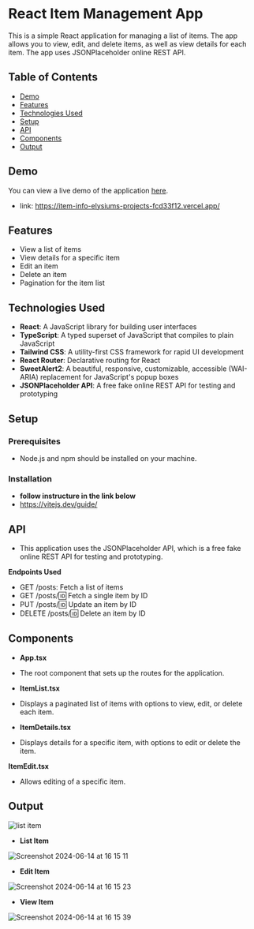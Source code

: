 # React Item Management App

This is a simple React application for managing a list of items. The app allows you to view, edit, and delete items, as well as view details for each item. The app uses JSONPlaceholder online REST API.

## Table of Contents

- [Demo](#demo)
- [Features](#features)
- [Technologies Used](#technologies-used)
- [Setup](#setup)
- [API](#api)
- [Components](#components)
- [Output](#Output)


## Demo

You can view a live demo of the application [here](#https://item-info-elysiums-projects-fcd33f12.vercel.app/).
- link: https://item-info-elysiums-projects-fcd33f12.vercel.app/

## Features

- View a list of items
- View details for a specific item
- Edit an item
- Delete an item
- Pagination for the item list

## Technologies Used

- **React**: A JavaScript library for building user interfaces
- **TypeScript**: A typed superset of JavaScript that compiles to plain JavaScript
- **Tailwind CSS**: A utility-first CSS framework for rapid UI development
- **React Router**: Declarative routing for React
- **SweetAlert2**: A beautiful, responsive, customizable, accessible (WAI-ARIA) replacement for JavaScript's popup boxes
- **JSONPlaceholder API**: A free fake online REST API for testing and prototyping

## Setup

### Prerequisites

- Node.js and npm should be installed on your machine.

### Installation 
- **follow instructure in the link below**
- https://vitejs.dev/guide/

## API
- This application uses the JSONPlaceholder API, which is a free fake online REST API for testing and prototyping.

**Endpoints Used**
- GET /posts: Fetch a list of items
- GET /posts/:id: Fetch a single item by ID
- PUT /posts/:id: Update an item by ID
- DELETE /posts/:id: Delete an item by ID

## Components
- **App.tsx**
- The root component that sets up the routes for the application.

- **ItemList.tsx**
- Displays a paginated list of items with options to view, edit, or delete each item.

- **ItemDetails.tsx**
- Displays details for a specific item, with options to edit or delete the item.

**ItemEdit.tsx**
- Allows editing of a specific item.

## Output 


![list item](https://github.com/Elyzsium/item-info/assets/40998323/7012f09b-d304-41bd-b9c3-83b5594f3c37)

- **List Item**

![Screenshot 2024-06-14 at 16 15 11](https://github.com/Elyzsium/item-info/assets/40998323/b68982ec-d0ae-454e-869d-b7bcb3bc154c)

- **Edit Item**

![Screenshot 2024-06-14 at 16 15 23](https://github.com/Elyzsium/item-info/assets/40998323/957549c6-4580-4937-b35a-f0f1b7e0f270)

- **View Item**

![Screenshot 2024-06-14 at 16 15 39](https://github.com/Elyzsium/item-info/assets/40998323/b0c5b61b-04e1-4d51-b95b-03f852c02d80)



